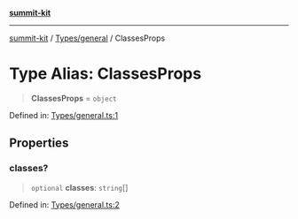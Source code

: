 [**summit-kit**](../../../README.md)

***

[summit-kit](../../../modules.md) / [Types/general](../README.md) / ClassesProps

# Type Alias: ClassesProps

> **ClassesProps** = `object`

Defined in: [Types/general.ts:1](https://github.com/andrewgremlich/summit-kit/blob/ac4db5932601c6d49fd51bdc996d6ecf52b89f8d/src/react/Types/general.ts#L1)

## Properties

### classes?

> `optional` **classes**: `string`[]

Defined in: [Types/general.ts:2](https://github.com/andrewgremlich/summit-kit/blob/ac4db5932601c6d49fd51bdc996d6ecf52b89f8d/src/react/Types/general.ts#L2)
